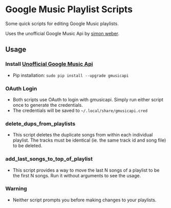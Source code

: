 Google Music Playlist Scripts
=============================

Some quick scripts for editing Google Music playlists.

Uses the unofficial Google Music Api by [simon weber](https://github.com/simon-weber).

## Usage

### Install [Unofficial Google Music Api](https://github.com/simon-weber/Unofficial-Google-Music-API)
* Pip installation: `sudo pip install --upgrade gmusicapi`

### OAuth Login
* Both scripts use OAuth to login with gmusicapi. Simply run either script once to generate the credentials.
* The credentials will be saved to `~/.local/share/gmusicapi.cred`

### delete_dups_from_playlists
* This script deletes the duplicate songs from within each individual playlist. The tracks must be identical (ie. the same track id and song file) to be deleted.

### add_last_songs_to_top_of_playlist
* This script provides a way to move the last N songs of a playlist to be the first N songs. Run it without arguments to see the usage.

### Warning
* Neither script prompts you before making changes to your playlists.
